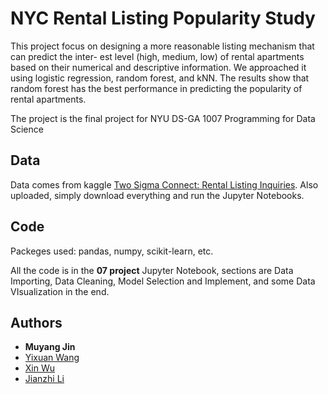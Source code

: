 # NYC Rental Listing Popularity Study

This project focus on designing a more reasonable listing mechanism that can predict the inter-
est level (high, medium, low) of rental apartments
based on their numerical and descriptive information. We approached it using logistic regression,
random forest, and kNN. The results show that
random forest has the best performance in predicting the popularity of rental apartments.

The project is the final project for NYU DS-GA 1007 Programming for Data Science

## Data 
Data comes from kaggle [Two Sigma Connect: Rental Listing Inquiries](https://www.kaggle.com/c/two-sigma-connect-rental-listing-inquiries/data). 
Also uploaded, simply download everything and run the Jupyter Notebooks. 

## Code
Packeges used: pandas, numpy, scikit-learn, etc.

All the code is in the **07 project** Jupyter Notebook, sections are Data Importing, Data Cleaning, Model Selection and Implement, and some Data VIsualization in the end. 


## Authors

* **Muyang Jin** 
* [Yixuan Wang](https://github.com/Elainewyxx)
* [Xin Wu](https://github.com/ivyxiaobei)
* [Jianzhi Li](https://github.com/JayceeLi66)
